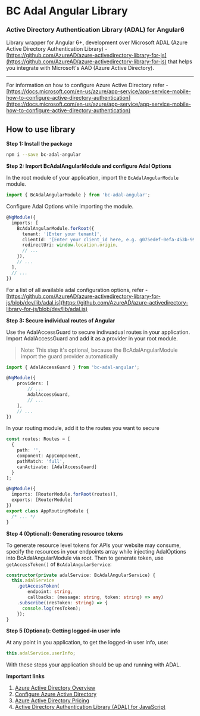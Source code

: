 # BC Adal Angular Library

### Active Directory Authentication Library (ADAL) for Angular6

Library wrapper for Angular 6+, development over Microsoft ADAL (Azure Active Directory Authentication Library) - [https://github.com/AzureAD/azure-activedirectory-library-for-js](https://github.com/AzureAD/azure-activedirectory-library-for-js) that helps you integrate with Microsoft's AAD (Azure Active Directory).

<!-- Demo: [https://github.com/manishrasrani/ms-adal-angular6-example](https://github.com/manishrasrani/ms-adal-angular6-example) -->

---

For information on how to configure Azure Active Directory refer - [https://docs.microsoft.com/en-us/azure/app-service/app-service-mobile-how-to-configure-active-directory-authentication](https://docs.microsoft.com/en-us/azure/app-service/app-service-mobile-how-to-configure-active-directory-authentication)

<h2>How to use library</h2>

**Step 1: Install the package**

```bash
npm i --save bc-adal-angular
```

**Step 2: Import BcAdalAngularModule and configure Adal Options**

In the root module of your application, import the `BcAdalAngularModule` module.

```typescript
import { BcAdalAngularModule } from 'bc-adal-angular';
```

Configure Adal Options while importing the module.

```typescript
@NgModule({
  imports: [
    BcAdalAngularModule.forRoot({
      tenant: '[Enter your tenant]',
      clientId: '[Enter your client_id here, e.g. g075edef-0efa-453b-997b-de1337c29185]',
      redirectUri: window.location.origin,
      // ...
    }),
    // ...
  ],
  // ...
})
```

For a list of all available adal configuration options, refer - [https://github.com/AzureAD/azure-activedirectory-library-for-js/blob/dev/lib/adal.js](https://github.com/AzureAD/azure-activedirectory-library-for-js/blob/dev/lib/adal.js)

**Step 3: Secure individual routes of Angular**

Use the AdalAccessGuard to secure indivuadual routes in your application.
Import AdalAccessGuard and add it as a provider in your root module.

> Note: This step it's optional, because the BcAdalAngularModule
> import the guard provider automatically

```typescript
import { AdalAccessGuard } from 'bc-adal-angular';
```

```typescript
@NgModule({
    providers: [
        // ...
        AdalAccessGuard,
        // ...
    ],
    // ...
})
```

In your routing module, add it to the routes you want to secure

```typescript
const routes: Routes = [
  {
    path: '',
    component: AppComponent,
    pathMatch: 'full',
    canActivate: [AdalAccessGuard]
  }
];

@NgModule({
  imports: [RouterModule.forRoot(routes)],
  exports: [RouterModule]
})
export class AppRoutingModule {
  /* ... */
}
```

**Step 4 (Optional): Generating resource tokens**

To generate resource level tokens for APIs your website may consume, specify the resources in your endpoints array while injecting AdalOptions into BcAdalAngularModule via root.
Then to generate token, use `getAccessToken()` of `BcAdalAngularService`:

```typescript
constructor(private adalService: BcAdalAngularService) {
  this.adalService
    .getAccessToken(
        endpoint: string,
        callbacks: (message: string, token: string) => any)
    .subscribe((resToken: string) => {
      console.log(resToken);
    });
}
```

**Step 5 (Optional): Getting logged-in user info**

At any point in you application, to get the logged-in user info, use:

```typescript
this.adalService.userInfo;
```

With these steps your application should be up and running with ADAL.

**Important links**

1. [Azure Active Directory Overview](https://docs.microsoft.com/en-us/azure/active-directory/active-directory-whatis)
2. [Configure Azure Active Directory](https://docs.microsoft.com/en-us/azure/app-service/app-service-mobile-how-to-configure-active-directory-authentication)
3. [Azure Active Directory Pricing](https://azure.microsoft.com/en-in/pricing/details/active-directory/)
4. [Active Directory Authentication Library (ADAL) for JavaScript](https://github.com/AzureAD/azure-activedirectory-library-for-js)
